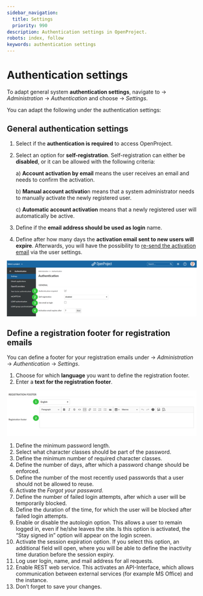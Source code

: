 ```yaml
---
sidebar_navigation:
  title: Settings
  priority: 990
description: Authentication settings in OpenProject.
robots: index, follow
keywords: authentication settings
---
```

# Authentication settings

To adapt general system **authentication settings**, navigate to -> *Administration* -> *Authentication* and choose -> *Settings*.

You can adapt the following under the authentication settings:

## General authentication settings

1. Select if the **authentication is required** to access OpenProject.

2. Select an option for **self-registration**. Self-registration can either be **disabled**, or it can be allowed with the following criteria:

   a) **Account activation by email** means the user receives an email and needs to confirm the activation.

   b) **Manual account activatio**n means that a system administrator needs to manually activate the newly registered user.

   c) **Automatic account activation** means that a newly registered user will automatically be active.

3. Define if the **email address should be used as login** name.

4. Define after how many days the **activation email sent to new users will expire**. Afterwards, you will have the possibility to [re-send the activation email](../../users-permissions/users/#resend-user-invitation-via-email) via the user settings.

![Sys-admin-authentication-settings](Sys-admin-authentication-settings.png)

## Define a registration footer for registration emails

You can define a footer for your registration emails under -> *Administration* -> *Authentication* -> *Settings*.

1. Choose for which **language** you want to define the registration footer.
2. Enter a **text for the registration footer**.

![Sys-admin-authentication-registration-footer](Sys-admin-authentication-registration-footer.png)





1. Define the minimum password length.
2. Select what character classes should be part of the password.
3. Define the minimum number of required character classes.
4. Define the number of days, after which a password change should be enforced.
5. Define the number of the most recently used passwords that a user should not be allowed to reuse.
6. Activate the *Forgot your password.*
7. Define the number of failed login attempts, after which a user will be temporarily blocked.
8. Define the duration of the time, for which the user will be blocked after failed login attempts.
9. Enable or disable the autologin option. This allows a user to remain logged in, even if he/she leaves the site. Is this option is activated, the “Stay signed in” option will appear on the login screen.
10. Activate the session expiration option. If you select this option,  an additional field will open, where you will be able to define the  inactivity time duration before the session expiry.
11. Log user login, name, and mail address for all requests.
12. Enable REST web service. This activates an API-Interface, which  allows communication between external services (for example MS Office)  and the instance.
13. Don’t forget to save your changes.

